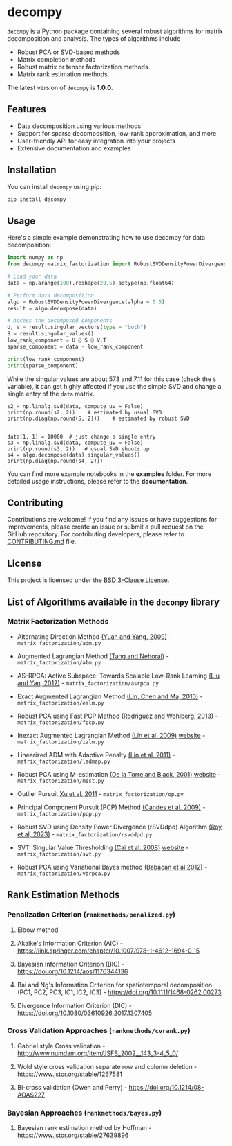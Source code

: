 # decompy

`decompy` is a Python package containing several robust algorithms for matrix decomposition and analysis. The types of algorithms include
* Robust PCA or SVD-based methods
* Matrix completion methods
* Robust matrix or tensor factorization methods.
* Matrix rank estimation methods.

The latest version of `decompy` is **1.0.0**.

## Features

- Data decomposition using various methods
- Support for sparse decomposition, low-rank approximation, and more
- User-friendly API for easy integration into your projects
- Extensive documentation and examples

## Installation

You can install `decompy` using pip:

```bash
pip install decompy
```

## Usage

Here's a simple example demonstrating how to use decompy for data decomposition:

```python
import numpy as np
from decompy.matrix_factorization import RobustSVDDensityPowerDivergence

# Load your data
data = np.arange(100).reshape(20,5).astype(np.float64)

# Perform data decomposition
algo = RobustSVDDensityPowerDivergence(alpha = 0.5)
result = algo.decompose(data)

# Access the decomposed components
U, V = result.singular_vectors(type = "both")
S = result.singular_values()
low_rank_component = U @ S @ V.T
sparse_component = data - low_rank_component

print(low_rank_component)
print(sparse_component)
```

While the singular values are about 573 and 7.11 for this case (check the `S` variable), it can get highly affected if you use the simple SVD and change a single entry of the `data` matrix.

```
s2 = np.linalg.svd(data, compute_uv = False)
print(np.round(s2, 2))    # estimated by usual SVD
print(np.diag(np.round(S, 2)))    # estimated by robust SVD


data[1, 1] = 10000  # just change a single entry
s3 = np.linalg.svd(data, compute_uv = False)
print(np.round(s3, 2))   # usual SVD shoots up
s4 = algo.decompose(data).singular_values()
print(np.diag(np.round(s4, 2)))
```

You can find more example notebooks in the **examples** folder. For more detailed usage instructions, please refer to the **documentation**.


## Contributing

Contributions are welcome! If you find any issues or have suggestions for improvements, please create an issue or submit a pull request on the GitHub repository. For contributing developers, please refer to [CONTRIBUTING.md](CONTRIBUTING.md) file.

## License

This project is licensed under the [BSD 3-Clause License](LICENSE).


## List of Algorithms available in the `decompy` library

### Matrix Factorization Methods

* Alternating Direction Method [(Yuan and Yang, 2009)](https://citeseerx.ist.psu.edu/viewdoc/summary?doi=10.1.1.400.8797) - `matrix_factorization/adm.py`

* Augmented Lagrangian Method [(Tang and Nehorai)](https://ieeexplore.ieee.org/document/5766144) - `matrix_factorization/alm.py`

* AS-RPCA: Active Subspace: Towards Scalable Low-Rank Learning [(Liu and Yan, 2012)](http://dl.acm.org/citation.cfm?id=2421487) - `matrix_factorization/asrpca.py`

* Exact Augmented Lagrangian Method [(Lin, Chen and Ma, 2010)](https://arxiv.org/abs/1009.5055) - `matrix_factorization/ealm.py`

* Robust PCA using Fast PCP Method [(Rodriguez and Wohlberg, 2013)](http://ieeexplore.ieee.org/xpl/articleDetails.jsp?arnumber=6738015) - `matrix_factorization/fpcp.py`

* Inexact Augmented Lagrangian Method [(Lin et al. 2009)](http://arxiv.org/abs/1009.5055)  [website](http://perception.csl.illinois.edu/matrix-rank/sample_code.html) - `matrix_factorization/ialm.py`

* Linearized ADM with Adaptive Penalty [(Lin et al. 2011)](http://arxiv.org/abs/1109.0367) - `matrix_factorization/ladmap.py`

* Robust PCA using M-estimation [(De la Torre and Black, 2001)](https://ieeexplore.ieee.org/document/937541) [website](http://users.salleurl.edu/~ftorre/papers/rpca2.html) - `matrix_factorization/mest.py`

* Outlier Pursuit [Xu et al, 2011](https://guppy.mpe.nus.edu.sg/~mpexuh/papers/OutlierPursuit-TIT.pdf) - `matrix_factorization/op.py`

* Principal Component Pursuit (PCP) Method [(Candes et al. 2009)](https://arxiv.org/abs/0912.3599) - `matrix_factorization/pcp.py`

* Robust SVD using Density Power Divergence (rSVDdpd) Algorithm [(Roy et al, 2023)](https://arxiv.org/abs/2109.10680) - `matrix_factorization/rsvddpd.py`

* SVT: Singular Value Thresholding [(Cai et al. 2008)](http://arxiv.org/abs/0810.3286) [website](http://perception.csl.illinois.edu/matrix-rank/sample_code.html) - `matrix_factorization/svt.py`

* Robust PCA using Variational Bayes method [(Babacan et al 2012)](https://ieeexplore.ieee.org/document/6194350) - `matrix_factorization/vbrpca.py`



## Rank Estimation Methods

### Penalization Criterion (`rankmethods/penalized.py`)

1. Elbow method

2. Akaike's Information Criterion (AIC) - https://link.springer.com/chapter/10.1007/978-1-4612-1694-0_15

3. Bayesian Information Criterion (BIC) - https://doi.org/10.1214/aos/1176344136

4. Bai and Ng's Information Criterion for spatiotemporal decomposition (PC1, PC2, PC3, IC1, IC2, IC3) - https://doi.org/10.1111/1468-0262.00273

5. Divergence Information Criterion (DIC) - https://doi.org/10.1080/03610926.2017.1307405

### Cross Validation Approaches (`rankmethods/cvrank.py`)

1. Gabriel style Cross validation - http://www.numdam.org/item/JSFS_2002__143_3-4_5_0/

2. Wold style cross validation separate row and column deletion - https://www.jstor.org/stable/1267581

3. Bi-cross validation (Owen and Perry) - https://doi.org/10.1214/08-AOAS227

### Bayesian Approaches (`rankmethods/bayes.py`)

1. Bayesian rank estimation method by Hoffman - https://www.jstor.org/stable/27639896

